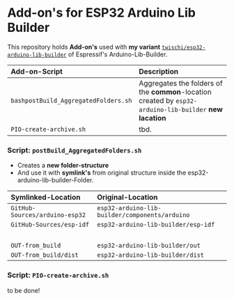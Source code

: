 # Add-on's for ESP32 Arduino Lib Builder

This repository holds **Add-on's** used with **my variant** [`twischi/esp32-arduino-lib-builder`](https://github.com/twischi/esp32-arduino-lib-builder) of Espressif's Arduino-Lib-Builder.

| Add-on-Script  | Description &nbsp;&nbsp;|
|:------------ | :--------------------------------------------------|
| ```bashpostBuild_AggregatedFolders.sh``` | Aggregates the folders of the **common**-location created by ```esp32-arduino-lib-builder``` **new lacation** |
| ```PIO-create-archive.sh``` | tbd.|

### Script: `postBuild_AggregatedFolders.sh`

- Creates a **new folder-structure**
- And use it with  **symlink's** from original structure inside the esp32-arduino-lib-builder-Folder.

| Symlinked-Location | Original-Location|  
|:------------ | :--------------------------------------------------|
|`GitHub-Sources/arduino-esp32`| `esp32-arduino-lib-builder/components/arduino` |
|`GitHub-Sources/esp-idf`| `esp32-arduino-lib-builder/esp-idf` |
| &nbsp; | &nbsp; |
|`OUT-from_build`| `esp32-arduino-lib-builder/out` |
|`OUT-from_build/dist`| `esp32-arduino-lib-builder/dist` |

### Script: `PIO-create-archive.sh`

to be done!